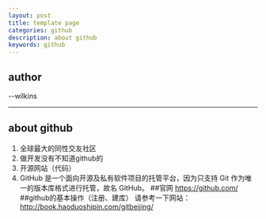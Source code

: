 ```yaml
---
layout: post
title: template page
categories: github
description: about github
keywords: github 
---
```

## author
--wilkins 

---
## about github
1. 全球最大的同性交友社区
2. 做开发没有不知道github的
3. 开源网站（代码）
4. GitHub 是一个面向开源及私有软件项目的托管平台，因为只支持 Git 作为唯一的版本库格式进行托管，故名 GitHub。
##官网
https://github.com/
##github的基本操作（注册、建库）
请参考一下网站：
http://book.haoduoshipin.com/gitbeijing/




